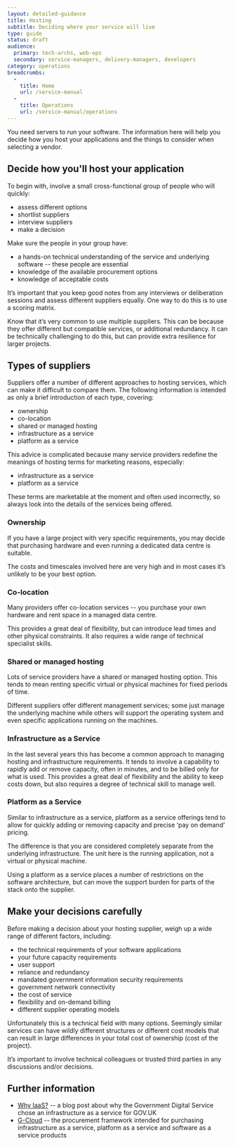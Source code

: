 ```yaml
---
layout: detailed-guidance
title: Hosting
subtitle: Deciding where your service will live
type: guide
status: draft
audience: 
  primary: tech-archs, web-ops
  secondary: service-managers, delivery-managers, developers
category: operations
breadcrumbs:
  -
    title: Home
    url: /service-manual
  -
    title: Operations
    url: /service-manual/operations
---
```


You need servers to run your software. The information here will help you decide how you host your applications and the things to consider when selecting a vendor.

## Decide how you'll host your application

To begin with, involve a small cross-functional group of people who will quickly:

* assess different options
* shortlist suppliers
* interview suppliers
* make a decision

Make sure the people in your group have:

* a hands-on technical understanding of the service and underlying software -- these people are essential
* knowledge of the available procurement options
* knowledge of acceptable costs

It’s important that you keep good notes from any interviews or deliberation sessions and assess different suppliers equally. One way to do this is to use a scoring matrix.

Know that it’s very common to use multiple suppliers. This can be because they offer different but compatible services, or additional redundancy. It can be technically challenging to do this, but can provide extra resilience for larger projects.


## Types of suppliers

Suppliers offer a number of different approaches to hosting services, which can make it difficult to compare them. The following information is intended as only a brief introduction of each type, covering:

* ownership
* co-location
* shared or managed hosting
* infrastructure as a service
* platform as a service

This advice is complicated because many service providers redefine the meanings of hosting terms for marketing reasons, especially:

* infrastructure as a service
* platform as a service

These terms are marketable at the moment and often used incorrectly, so always look into the details of the services being offered.

### Ownership

If you have a large project with very specific requirements, you may decide that purchasing hardware and even running a dedicated data centre is suitable.

The costs and timescales involved here are very high and in most cases it’s unlikely to be your best option.

### Co-location

Many providers offer co-location services -- you purchase your own hardware and rent space in a managed data centre. 

This provides a great deal of flexibility, but can introduce lead times and other physical constraints. It also requires a wide range of technical specialist skills.

### Shared or managed hosting

Lots of service providers have a shared or managed hosting option. This tends to mean renting specific virtual or physical machines for fixed periods of time.

Different suppliers offer different management services; some just manage the underlying machine while others will support the operating system and even specific applications running on the machines.

### Infrastructure as a Service

In the last several years this has become a common approach to managing hosting and infrastructure requirements. It tends to involve a capability to rapidly add or remove capacity, often in minutes, and to be billed only for what is used. This provides a great deal of flexibility and the ability to keep costs down, but also requires a degree of technical skill to manage well.

### Platform as a Service

Similar to infrastructure as a service, platform as a service offerings tend to allow for quickly adding or removing capacity and precise ‘pay on demand’ pricing.

The difference is that you are considered completely separate from the underlying infrastructure. The unit here is the running application, not a virtual or physical machine.

Using a platform as a service places a number of restrictions on the software architecture, but can move the support burden for parts of the stack onto the supplier.

## Make your decisions carefully

Before making a decision about your hosting supplier, weigh up a wide range of different factors, including:

* the technical requirements of your software applications
* your future capacity requirements
* user support
* reliance and redundancy
* mandated government information security requirements
* government network connectivity
* the cost of service
* flexibility and on-demand billing
* different supplier operating models

Unfortunately this is a technical field with many options. Seemingly similar services can have wildly different structures or different cost models that can result in large differences in your total cost of ownership (cost of the project). 

It’s important to involve technical colleagues or trusted third parties in any discussions and/or decisions.

## Further information

* [Why IaaS?](https://gds.blog.gov.uk/2012/09/25/why-iaas/) -- a blog post about why the Government Digital Service chose an infrastructure as a service for GOV.UK
* [G-Cloud](http://gcloud.civilservice.gov.uk/) -- the procurement framework intended for purchasing infrastructure as a service, platform as a service and software as a service products
